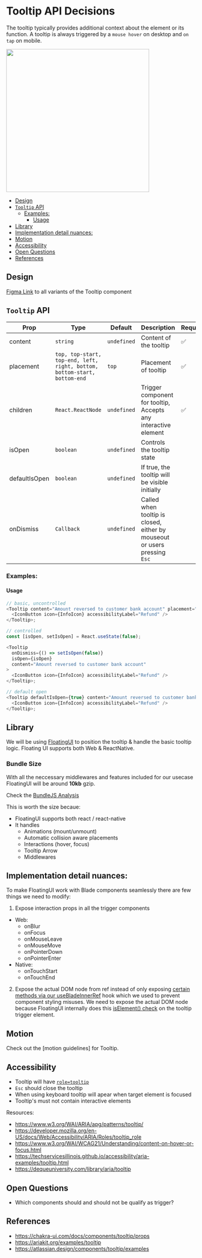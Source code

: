 # Tooltip API Decisions <!-- omit in toc -->

The tooltip typically provides additional context about the element or its function. A tooltip is always triggered by a `mouse hover` on desktop and `on tap` on mobile.

<img src="./tooltip-thumbnail.png" width="380" alt="" />

- [Design](#design)
- [`Tooltip` API](#tooltip-api)
  - [Examples:](#examples)
    - [Usage](#usage)
- [Library](#library)
- [Implementation detail nuances:](#implementation-detail-nuances)
- [Motion](#motion)
- [Accessibility](#accessibility)
- [Open Questions](#open-questions)
- [References](#references)

## Design

[Figma Link](https://www.figma.com/file/jubmQL9Z8V7881ayUD95ps/Blade---Payment-Light?type=design&node-id=40540-559304&t=tmTrf3xJU6oj59fM-0) to all variants of the Tooltip component

## `Tooltip` API

| Prop          | Type                                                                     | Default     | Description                                                               | Required |
| ------------- | ------------------------------------------------------------------------ | ----------- | ------------------------------------------------------------------------- | -------- |
| content       | `string`                                                                 | `undefined` | Content of the tooltip                                                    | ✅       |
| placement     | `top, top-start, top-end, left, right, bottom, bottom-start, bottom-end` | `top`       | Placement of tooltip                                                      | ✅       |
| children      | `React.ReactNode`                                                        | `undefined` | Trigger component for tooltip, Accepts any interactive element            | ✅       |
| isOpen        | `boolean`                                                                | `undefined` | Controls the tooltip state                                                |          |
| defaultIsOpen | `boolean`                                                                | `undefined` | If true, the tooltip will be visible initially                            |          |
| onDismiss     | `Callback`                                                               | `undefined` | Called when tooltip is closed, either by mouseout or users pressing `Esc` |          |

### Examples:

#### Usage

```js
// basic, uncontrolled
<Tooltip content="Amount reversed to customer bank account" placement="top">
  <IconButton icon={InfoIcon} accessibilityLabel="Refund" />
</Tooltip>;

// controlled
const [isOpen, setIsOpen] = React.useState(false);

<Tooltip
  onDismiss={() => setIsOpen(false)}
  isOpen={isOpen}
  content="Amount reversed to customer bank account"
>
  <IconButton icon={InfoIcon} accessibilityLabel="Refund" />
</Tooltip>;

// default open
<Tooltip defaultIsOpen={true} content="Amount reversed to customer bank account">
  <IconButton icon={InfoIcon} accessibilityLabel="Refund" />
</Tooltip>;
```

## Library

We will be using [FloatingUI](https://floating-ui.com/) to position the tooltip & handle the basic tooltip logic. Floating UI supports both Web & ReactNative.

### Bundle Size

With all the neccessary middlewares and features included for our usecase FloatingUI will be around **10kb** gzip. 

Check the [BundleJS Analysis](https://bundlejs.com/?q=%40floating-ui%2Freact&treeshake=%5B%7B%0A++arrow%2Cflip%2CFloatingArrow%2Coffset%2CuseFloating%2CuseFocus%2CuseHover%2CuseInteractions%2CuseTransitionStyles%2C%7D%5D&config=%7B%22esbuild%22%3A%7B%22external%22%3A%5B%22react%22%2C%22react-dom%22%5D%7D%7D)

This is worth the size becaue: 

- FloatingUI supports both react / react-native
- It handles
  - Animations (mount/unmount)
  - Automatic collision aware placements
  - Interactions (hover, focus)
  - Tooltip Arrow
  - Middlewares

## Implementation detail nuances:

To make FloatingUI work with Blade components seamlessly there are few things we need to modify:

1. Expose interaction props in all the trigger components
- Web:
  - onBlur
  - onFocus
  - onMouseLeave
  - onMouseMove
  - onPointerDown
  - onPointerEnter
- Native:
  - onTouchStart
  - onTouchEnd

2. Expose the actual DOM node from ref instead of only exposing [certain methods via our useBladeInnerRef](https://github.com/razorpay/blade/blob/69a1bcef2f09ceaf6f910eaaca3076055fb059a2/packages/blade/src/hooks/useBladeInnerRef.web.ts#L26-L27) hook which we used to prevent component styling misuses. We need to expose the actual DOM node because FloatingUI internally does this [isElement() check](https://github.com/floating-ui/floating-ui/blob/b8990250568043b876e1c8fe42358fe337847ede/packages/react/src/hooks/useFloating.ts#L59) on the tooltip trigger element.

## Motion

Check out the [motion guidelines] for Tooltip.

## Accessibility

- Tooltip will have [`role=tooltip`](https://developer.mozilla.org/en-US/docs/Web/Accessibility/ARIA/Roles/tooltip_role)
- `Esc` should close the tooltip
- When using keyboard tooltip will apear when target element is focused
- Tooltip's must not contain interactive elements

Resources:

- https://www.w3.org/WAI/ARIA/apg/patterns/tooltip/
- https://developer.mozilla.org/en-US/docs/Web/Accessibility/ARIA/Roles/tooltip_role
- https://www.w3.org/WAI/WCAG21/Understanding/content-on-hover-or-focus.html
- https://techservicesillinois.github.io/accessibility/aria-examples/tooltip.html
- https://dequeuniversity.com/library/aria/tooltip

## Open Questions

- Which components should and should not be qualify as trigger? 

## References

- https://chakra-ui.com/docs/components/tooltip/props
- https://ariakit.org/examples/tooltip
- https://atlassian.design/components/tooltip/examples
